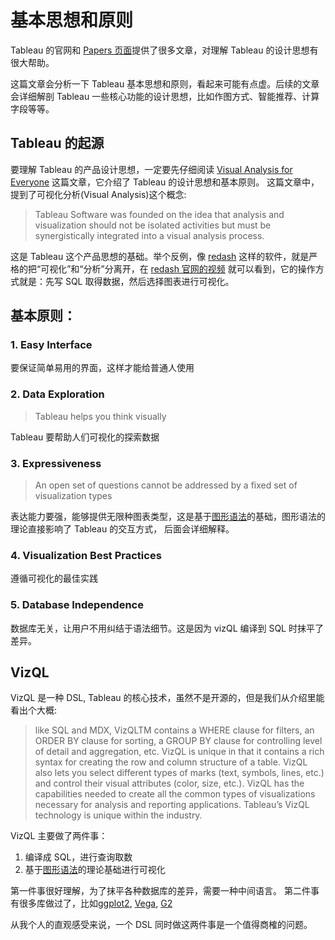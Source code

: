 # 基本思想和原则

Tableau 的官网和 [Papers 页面](https://research.tableau.com/papers)提供了很多文章，对理解 Tableau 的设计思想有很大帮助。

这篇文章会分析一下 Tableau 基本思想和原则，看起来可能有点虚。后续的文章会详细解剖 Tableau 一些核心功能的设计思想，比如作图方式、智能推荐、计算字段等等。

## Tableau 的起源

要理解 Tableau 的产品设计思想，一定要先仔细阅读 [Visual Analysis for Everyone](https://www.tableau.com/sites/default/files/whitepapers/visual-analysis-for-everyone.pdf) 这篇文章，它介绍了 Tableau 的设计思想和基本原则。 这篇文章中，提到了可视化分析(Visual Analysis)这个概念:

> Tableau Software was founded on the idea that analysis
and visualization should not be isolated activities but
must be synergistically integrated into a visual analysis
process. 

这是 Tableau 这个产品思想的基础。举个反例，像 [redash](https://github.com/getredash/redash) 这样的软件，就是严格的把“可视化”和“分析”分离开，在 [redash 官网的视频](https://redash.io) 就可以看到，它的操作方式就是：先写 SQL 取得数据，然后选择图表进行可视化。


## 基本原则：

### 1.  Easy Interface
要保证简单易用的界面，这样才能给普通人使用

### 2. Data Exploration

> Tableau helps you think visually

Tableau 要帮助人们可视化的探索数据

### 3. Expressiveness

> An open set of questions cannot be addressed by a fixed set of visualization types

表达能力要强，能够提供无限种图表类型，这是基于[图形语法](https://book.douban.com/subject/10123863/)的基础，图形语法的理论直接影响了 Tableau 的交互方式， 后面会详细解释。

### 4. Visualization Best Practices

遵循可视化的最佳实践

###  5. Database Independence

数据库无关，让用户不用纠结于语法细节。这是因为 vizQL 编译到 SQL 时抹平了差异。

## VizQL

VizQL 是一种 DSL, Tableau 的核心技术，虽然不是开源的，但是我们从介绍里能看出个大概:

> like SQL and MDX, VizQLTM contains a WHERE clause for filters, an ORDER BY clause for sorting, a GROUP BY clause for controlling level of detail and aggregation, etc. VizQL is unique in that it contains a rich syntax for creating the row and column structure of a table. VizQL also lets you select different types of marks (text, symbols, lines, etc.) and control their visual attributes (color, size, etc.). VizQL has the capabilities needed to create all the common types of visualizations necessary for analysis and reporting applications. Tableau’s VizQL technology is unique within the industry.

VizQL 主要做了两件事：

1. 编译成 SQL，进行查询取数
2. 基于[图形语法](https://book.douban.com/subject/10123863/)的理论基础进行可视化

第一件事很好理解，为了抹平各种数据库的差异，需要一种中间语言。
第二件事有很多库做过了，比如[ggplot2](https://ggplot2.tidyverse.org), [Vega](https://vega.github.io/vega/), [G2](https://antv.alipay.com/zh-cn/g2/3.x/index.html)

从我个人的直观感受来说，一个 DSL 同时做这两件事是一个值得商榷的问题。



